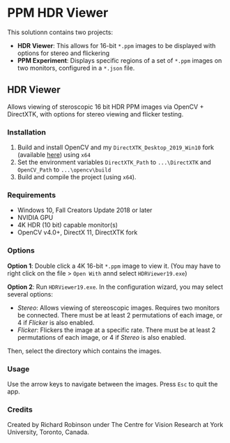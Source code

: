 # PPM HDR Viewer

This solutionn contains two projects:
* **HDR Viewer**: This allows for 16-bit `*.ppm` images to be displayed with options for stereo and flickering
* **PPM Experiment**: Displays specific regions of a set of `*.ppm` images on two monitors, configured in a `*.json` file.

## HDR Viewer

Allows viewing of steroscopic 16 bit HDR PPM images via OpenCV + DirectXTK, with options for stereo viewing and flicker testing.
 
### Installation

1. Build and install OpenCV and my `DirectXTK_Desktop_2019_Win10` fork (available [here](https://github.com/richardrobinson0924/DirectXTK)) using `x64`
2. Set the environment variables `DirectXTK_Path` to `...\DirectXTK` and `OpenCV_Path` to `...\opencv\build`
4. Build and compile the project (using `x64`).

### Requirements

- Windows 10, Fall Creators Update 2018 or later
- NVIDIA GPU
- 4K HDR (10 bit) capable monitor(s)
- OpenCV v4.0+, DirectX 11, DirectXTK fork

### Options

**Option 1**: Double click a 4K 16-bit `*.ppm` image to view it. (You may have to right click on the file > `Open With` annd select `HDRViewer19.exe`)

**Option 2**: Run `HDRViewer19.exe`. In the configuration wizard, you may select several options:
* *Stereo*: Allows viewing of stereoscopic images. Requires two monitors be connected. There must be at least 2 permutations of each image, or 4 if *Flicker* is also enabled.
* *Flicker*: Flickers the image at a specific rate. There must be at least 2 permutations of each image, or 4 if *Stereo* is also enabled.

Then, select the directory which contains the images.

### Usage
Use the arrow keys to navigate between the images. Press `Esc` to quit the app.


### Credits

Created by Richard Robinson under The Centre for Vision Research at York University, Toronto, Canada.
